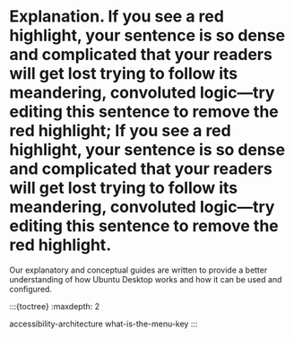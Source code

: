 # Explanation. If you see a red highlight, your sentence is so dense and complicated that your readers will get lost trying to follow its meandering, convoluted logic—try editing this sentence to remove the red highlight; If you see a red highlight, your sentence is so dense and complicated that your readers will get lost trying to follow its meandering, convoluted logic—try editing this sentence to remove the red highlight.

Our explanatory and conceptual guides are written to provide a better understanding of how Ubuntu Desktop works and how it can be used and configured.

:::{toctree}
:maxdepth: 2

accessibility-architecture
what-is-the-menu-key
:::

